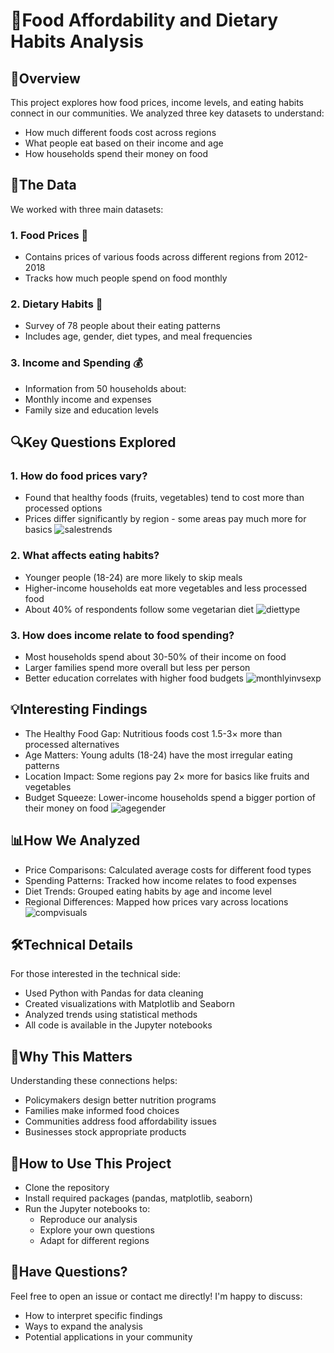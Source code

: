 # 🍏Food Affordability and Dietary Habits Analysis
## 📌Overview
This project explores how food prices, income levels, and eating habits connect in our communities. We analyzed three key datasets to understand:
- How much different foods cost across regions
- What people eat based on their income and age
- How households spend their money on food
## 📂The Data
We worked with three main datasets:
### 1. Food Prices 🛒 
- Contains prices of various foods across different regions from 2012-2018
- Tracks how much people spend on food monthly
### 2. Dietary Habits 🥗
- Survey of 78 people about their eating patterns
- Includes age, gender, diet types, and meal frequencies
### 3. Income and Spending 💰
- Information from 50 households about:
- Monthly income and expenses
- Family size and education levels
## 🔍Key Questions Explored
### 1. How do food prices vary?
- Found that healthy foods (fruits, vegetables) tend to cost more than processed options
- Prices differ significantly by region - some areas pay much more for basics
![salestrends](https://github.com/user-attachments/assets/61e22342-161d-42a3-aba9-104860143f55)
### 2. What affects eating habits?
- Younger people (18-24) are more likely to skip meals
- Higher-income households eat more vegetables and less processed food
- About 40% of respondents follow some vegetarian diet
![diettype](https://github.com/user-attachments/assets/0a0a2eb2-68d7-4d30-a985-0e642a0b1c7e)
### 3. How does income relate to food spending?
- Most households spend about 30-50% of their income on food
- Larger families spend more overall but less per person
- Better education correlates with higher food budgets
 ![monthlyinvsexp](https://github.com/user-attachments/assets/1910bfc4-56c6-482a-81c3-10f302cf8fad)
## 💡Interesting Findings
* The Healthy Food Gap: Nutritious foods cost 1.5-3× more than processed alternatives
* Age Matters: Young adults (18-24) have the most irregular eating patterns
* Location Impact: Some regions pay 2× more for basics like fruits and vegetables
* Budget Squeeze: Lower-income households spend a bigger portion of their money on food
![agegender](https://github.com/user-attachments/assets/9aad7415-4b42-42ca-9333-db1e06a01361)
## 📊How We Analyzed
* Price Comparisons: Calculated average costs for different food types
* Spending Patterns: Tracked how income relates to food expenses
* Diet Trends: Grouped eating habits by age and income level
* Regional Differences: Mapped how prices vary across locations
![compvisuals](https://github.com/user-attachments/assets/acd232aa-b36f-4702-a564-d9471ea1f6a5)
## 🛠️Technical Details
For those interested in the technical side:
- Used Python with Pandas for data cleaning
- Created visualizations with Matplotlib and Seaborn
- Analyzed trends using statistical methods
- All code is available in the Jupyter notebooks
## 🌟Why This Matters
Understanding these connections helps:
- Policymakers design better nutrition programs
- Families make informed food choices
- Communities address food affordability issues
- Businesses stock appropriate products
## 📝How to Use This Project
- Clone the repository
- Install required packages (pandas, matplotlib, seaborn)
- Run the Jupyter notebooks to:
  * Reproduce our analysis
  * Explore your own questions
  * Adapt for different regions
## 🙋Have Questions?
Feel free to open an issue or contact me directly! I'm happy to discuss:
- How to interpret specific findings
- Ways to expand the analysis
- Potential applications in your community
